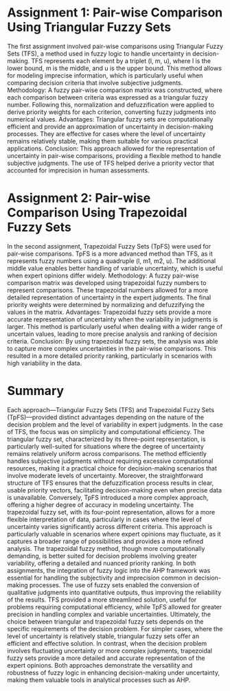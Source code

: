 # Assignment 1: Pair-wise Comparison Using Triangular Fuzzy Sets
The first assignment involved pair-wise comparisons using Triangular Fuzzy Sets (TFS), a method used in fuzzy logic to handle uncertainty in decision-making. TFS represents each element by a triplet (l, m, u), where l is the lower bound, m is the middle, and u is the upper bound. This method allows for modeling imprecise information, which is particularly useful when comparing decision criteria that involve subjective judgments.
Methodology:
A fuzzy pair-wise comparison matrix was constructed, where each comparison between criteria was expressed as a triangular fuzzy number. Following this, normalization and defuzzification were applied to derive priority weights for each criterion, converting fuzzy judgments into numerical values.
Advantages:
Triangular fuzzy sets are computationally efficient and provide an approximation of uncertainty in decision-making processes. They are effective for cases where the level of uncertainty remains relatively stable, making them suitable for various practical applications.
Conclusion:
This approach allowed for the representation of uncertainty in pair-wise comparisons, providing a flexible method to handle subjective judgments. The use of TFS helped derive a priority vector that accounted for imprecision in human assessments.

# Assignment 2: Pair-wise Comparison Using Trapezoidal Fuzzy Sets
In the second assignment, Trapezoidal Fuzzy Sets (TpFS) were used for pair-wise comparisons. TpFS is a more advanced method than TFS, as it represents fuzzy numbers using a quadruple (l, m1, m2, u). The additional middle value enables better handling of variable uncertainty, which is useful when expert opinions differ widely.
Methodology:
A fuzzy pair-wise comparison matrix was developed using trapezoidal fuzzy numbers to represent comparisons. These trapezoidal numbers allowed for a more detailed representation of uncertainty in the expert judgments. The final priority weights were determined by normalizing and defuzzifying the values in the matrix.
Advantages:
Trapezoidal fuzzy sets provide a more accurate representation of uncertainty when the variability in judgments is larger. This method is particularly useful when dealing with a wider range of uncertain values, leading to more precise analysis and ranking of decision criteria.
Conclusion:
By using trapezoidal fuzzy sets, the analysis was able to capture more complex uncertainties in the pair-wise comparisons. This resulted in a more detailed priority ranking, particularly in scenarios with high variability in the data.


# Summary
Each approach—Triangular Fuzzy Sets (TFS) and Trapezoidal Fuzzy Sets (TpFS)—provided distinct advantages depending on the nature of the decision problem and the level of variability in expert judgments.
In the case of TFS, the focus was on simplicity and computational efficiency. The triangular fuzzy set, characterized by its three-point representation, is particularly well-suited for situations where the degree of uncertainty remains relatively uniform across comparisons. The method efficiently handles subjective judgments without requiring excessive computational resources, making it a practical choice for decision-making scenarios that involve moderate levels of uncertainty. Moreover, the straightforward structure of TFS ensures that the defuzzification process results in clear, usable priority vectors, facilitating decision-making even when precise data is unavailable.
Conversely, TpFS introduced a more complex approach, offering a higher degree of accuracy in modeling uncertainty. The trapezoidal fuzzy set, with its four-point representation, allows for a more flexible interpretation of data, particularly in cases where the level of uncertainty varies significantly across different criteria. This approach is particularly valuable in scenarios where expert opinions may fluctuate, as it captures a broader range of possibilities and provides a more refined analysis. The trapezoidal fuzzy method, though more computationally demanding, is better suited for decision problems involving greater variability, offering a detailed and nuanced priority ranking.
In both assignments, the integration of fuzzy logic into the AHP framework was essential for handling the subjectivity and imprecision common in decision-making processes. The use of fuzzy sets enabled the conversion of qualitative judgments into quantitative outputs, thus improving the reliability of the results. TFS provided a more streamlined solution, useful for problems requiring computational efficiency, while TpFS allowed for greater precision in handling complex and variable uncertainties.
Ultimately, the choice between triangular and trapezoidal fuzzy sets depends on the specific requirements of the decision problem. For simpler cases, where the level of uncertainty is relatively stable, triangular fuzzy sets offer an efficient and effective solution. In contrast, when the decision problem involves fluctuating uncertainty or more complex judgments, trapezoidal fuzzy sets provide a more detailed and accurate representation of the expert opinions. Both approaches demonstrate the versatility and robustness of fuzzy logic in enhancing decision-making under uncertainty, making them valuable tools in analytical processes such as AHP.
